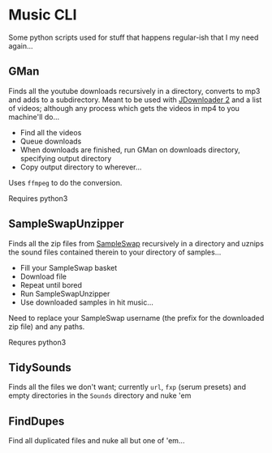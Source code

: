# Music CLI

Some python scripts used for stuff that happens regular-ish that I my need again... 

## GMan
Finds all the youtube downloads recursively in a directory, converts to mp3 and adds to a subdirectory. Meant to be used with [JDownloader 2](http://jdownloader.org/jdownloader2 "JDownloader 2") and a list of videos; although any process which gets the videos in mp4 to you machine'll do...

* Find all the videos
* Queue downloads
* When downloads are finished, run GMan on downloads directory, specifying output directory
* Copy output directory to wherever...

Uses `ffmpeg` to do the conversion.

Requires python3

## SampleSwapUnzipper
Finds all the zip files from [SampleSwap](https://sampleswap.org/index.php "SampleSwap") recursively in a directory and uznips the sound files contained therein to your directory of samples...

* Fill your SampleSwap basket
* Download file
* Repeat until bored
* Run SampleSwapUnzipper
* Use downloaded samples in hit music...

Need to replace your SampleSwap username (the prefix for the downloaded zip file) and any paths.

Requres python3

## TidySounds
Finds all the files we don't want; currently `url`, `fxp` (serum presets) and empty directories in the `Sounds` directory and nuke 'em

## FindDupes
Find all duplicated files and nuke all but one of 'em...